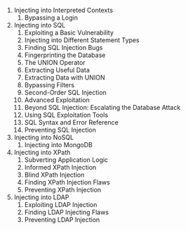 1) Injecting into Interpreted Contexts
    1) Bypassing a Login
2) Injecting into SQL
    1) Exploiting a Basic Vulnerability
    2) Injecting into Different Statement Types
    3) Finding SQL Injection Bugs
    4) Fingerprinting the Database
    5) The UNION Operator
    6) Extracting Useful Data
    7) Extracting Data with UNION
    8) Bypassing Filters
    9) Second-Order SQL Injection
    10) Advanced Exploitation
    11) Beyond SQL Injection: Escalating the Database Attack
    12) Using SQL Exploitation Tools
    13) SQL Syntax and Error Reference
    14) Preventing SQL Injection
3) Injecting into NoSQL
    1) Injecting into MongoDB
4) Injecting into XPath
    1) Subverting Application Logic
    2) Informed XPath Injection
    3) Blind XPath Injection
    4) Finding XPath Injection Flaws
    5) Preventing XPath Injection
5) Injecting into LDAP
    1) Exploiting LDAP Injection
    2) Finding LDAP Injecting Flaws
    3) Preventing LDAP Injection